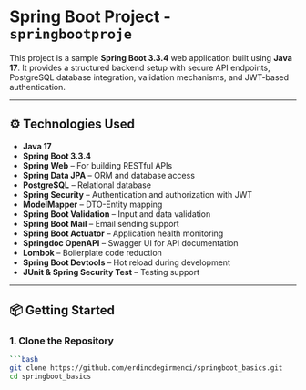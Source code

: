 #  Spring Boot Project - `springbootproje`

This project is a sample **Spring Boot 3.3.4** web application built using **Java 17**. It provides a structured backend setup with secure API endpoints, PostgreSQL database integration, validation mechanisms, and JWT-based authentication.

---

## ⚙️ Technologies Used

- **Java 17**
- **Spring Boot 3.3.4**
- **Spring Web** – For building RESTful APIs
- **Spring Data JPA** – ORM and database access
- **PostgreSQL** – Relational database
- **Spring Security** – Authentication and authorization with JWT
- **ModelMapper** – DTO-Entity mapping
- **Spring Boot Validation** – Input and data validation
- **Spring Boot Mail** – Email sending support
- **Spring Boot Actuator** – Application health monitoring
- **Springdoc OpenAPI** – Swagger UI for API documentation
- **Lombok** – Boilerplate code reduction
- **Spring Boot Devtools** – Hot reload during development
- **JUnit & Spring Security Test** – Testing support

---

## 📦 Getting Started

### 1. Clone the Repository

```bash
```bash
git clone https://github.com/erdincdegirmenci/springboot_basics.git
cd springboot_basics


